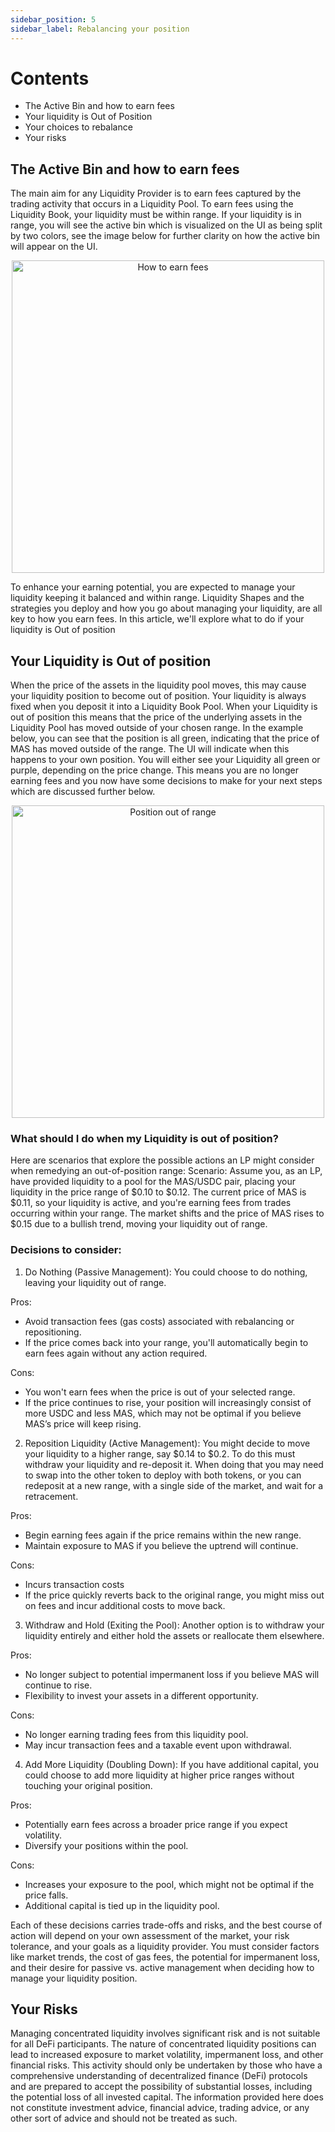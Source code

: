 ```yaml
---
sidebar_position: 5
sidebar_label: Rebalancing your position
---
```


# Contents
- The Active Bin and how to earn fees
- Your liquidity is Out of Position
- Your choices to rebalance
- Your risks

## The Active Bin and how to earn fees
The main aim for any Liquidity Provider is to earn fees captured by the trading activity that occurs in a Liquidity Pool. To earn fees using the Liquidity Book, your liquidity must be within range. If your liquidity is in range, you will see the active bin which is visualized on the UI as being split by two colors, see the image below for further clarity on how the active bin will appear on the UI.

<p align="center">
  <img src="/img/earnFee.png" alt="How to earn fees" width="500px" />
</p>

To enhance your earning potential, you are expected to manage your liquidity keeping it balanced and within range. Liquidity Shapes and the strategies you deploy and how you go about managing your liquidity, are all key to how you earn fees. In this article, we'll explore what to do if your liquidity is Out of position

## Your Liquidity is Out of position
When the price of the assets in the liquidity pool moves, this may cause your liquidity position to become out of position. Your liquidity is always fixed when you deposit it into a Liquidity Book Pool. When your Liquidity is out of position this means that the price of the underlying assets in the Liquidity Pool has moved outside of your chosen range.
In the example below, you can see that the position is all green, indicating that the price of MAS has moved outside of the range. The UI will indicate when this happens to your own position. You will either see your Liquidity all green or purple, depending on the price change.
This means you are no longer earning fees and you now have some decisions to make for your next steps which are discussed further below.

<p align="center">
  <img src="/img/rebalancing.png" alt="Position out of range" width="500px" />
</p>

### What should I do when my Liquidity is out of position?
Here are scenarios that explore the possible actions an LP might consider when remedying an out-of-position range:
Scenario:
Assume you, as an LP, have provided liquidity to a pool for the MAS/USDC pair, placing your liquidity in the price range of $0.10 to $0.12.
The current price of MAS is $0.11, so your liquidity is active, and you're earning fees from trades occurring within your range.
The market shifts and the price of MAS rises to $0.15 due to a bullish trend, moving your liquidity out of range.

### Decisions to consider:

1. Do Nothing (Passive Management):
You could choose to do nothing, leaving your liquidity out of range.

Pros:
- Avoid transaction fees (gas costs) associated with rebalancing or repositioning.
- If the price comes back into your range, you'll automatically begin to earn fees again without any action required.

Cons:
- You won't earn fees when the price is out of your selected range.
- If the price continues to rise, your position will increasingly consist of more USDC and less MAS, which may not be optimal if you believe MAS’s price will keep rising.

2. Reposition Liquidity (Active Management):
You might decide to move your liquidity to a higher range, say $0.14 to $0.2. To do this must withdraw your liquidity and re-deposit it. When doing that you may need to swap into the other token to deploy with both tokens, or you can redeposit at a new range, with a single side of the market, and wait for a retracement.

Pros:
- Begin earning fees again if the price remains within the new range.
- Maintain exposure to MAS if you believe the uptrend will continue.

Cons:
- Incurs transaction costs
- If the price quickly reverts back to the original range, you might miss out on fees and incur additional costs to move back.

3. Withdraw and Hold (Exiting the Pool):
Another option is to withdraw your liquidity entirely and either hold the assets or reallocate them elsewhere.

Pros:
- No longer subject to potential impermanent loss if you believe MAS will continue to rise.
- Flexibility to invest your assets in a different opportunity.

Cons:
- No longer earning trading fees from this liquidity pool.
- May incur transaction fees and a taxable event upon withdrawal.

4. Add More Liquidity (Doubling Down):
If you have additional capital, you could choose to add more liquidity at higher price ranges without touching your original position.

Pros:
- Potentially earn fees across a broader price range if you expect volatility.
- Diversify your positions within the pool.

Cons:
- Increases your exposure to the pool, which might not be optimal if the price falls.
- Additional capital is tied up in the liquidity pool.

Each of these decisions carries trade-offs and risks, and the best course of action will depend on your own assessment of the market, your risk tolerance, and your goals as a liquidity provider. You must consider factors like market trends, the cost of gas fees, the potential for impermanent loss, and their desire for passive vs. active management when deciding how to manage your liquidity position.

## Your Risks
Managing concentrated liquidity involves significant risk and is not suitable for all DeFi participants. The nature of concentrated liquidity positions can lead to increased exposure to market volatility, impermanent loss, and other financial risks. This activity should only be undertaken by those who have a comprehensive understanding of decentralized finance (DeFi) protocols and are prepared to accept the possibility of substantial losses, including the potential loss of all invested capital. The information provided here does not constitute investment advice, financial advice, trading advice, or any other sort of advice and should not be treated as such.

